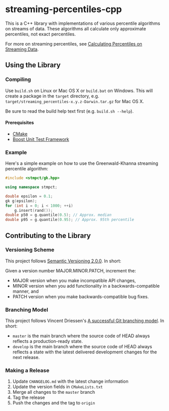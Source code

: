 # streaming-percentiles-cpp

This is a C++ library with implementations of various
percentile algorithms on streams of data.  These algorithms all
calculate only approximate percentiles, not exact percentiles.

For more on streaming percentiles, see [Calculating Percentiles on
Streaming Data](https://stevenengelhardt.com/post-series/calculating-percentiles-on-streaming-data-2018/).

## Using the Library

### Compiling

Use `build.sh` on Linux or Mac OS X or `build.bat` on Windows.  This will
create a package in the `target` directory, e.g.
`target/streaming_percentiles-x.y.z-Darwin.tar.gz` for Mac OS X.

Be sure to read the build help text first (e.g. `build.sh --help`).

#### Prerequisites

- [CMake](https://cmake.org)
- [Boost Unit Test Framework](http://www.boost.org)

### Example

Here's a simple example on how to use the Greenwald-Khanna streaming
percentile algorithm:

```cpp
#include <stmpct/gk.hpp>

using namespace stmpct;

double epsilon = 0.1;
gk g(epsilon);
for (int i = 0; i < 1000; ++i)
    g.insert(rand());
double p50 = g.quantile(0.5); // Approx. median
double p95 = g.quantile(0.95); // Approx. 95th percentile
```

## Contributing to the Library

### Versioning Scheme

This project follows [Semantic Versioning 2.0.0](https://semver.org/).
In short:

Given a version number MAJOR.MINOR.PATCH, increment the:
- MAJOR version when you make incompatible API changes,
- MINOR version when you add functionality in a backwards-compatible manner, and
- PATCH version when you make backwards-compatible bug fixes.

### Branching Model

This project follows Vincent Driessen's [A successful Git branching model](http://nvie.com/posts/a-successful-git-branching-model/).
In short:

- `master` is the main branch where the source code of HEAD always reflects
  a production-ready state.
- `develop` is the main branch where the source code of HEAD always reflects
  a state with the latest delivered development changes for the next release.

### Making a Release

1. Update `CHANGELOG.md` with the latest change information
2. Update the version fields in `CMakeLists.txt`
3. Merge all changes to the `master` branch
4. Tag the release
5. Push the changes and the tag to `origin`
